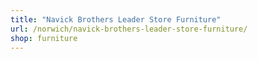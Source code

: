 ```yaml
---
title: "Navick Brothers Leader Store Furniture"
url: /norwich/navick-brothers-leader-store-furniture/
shop: furniture
---
```


